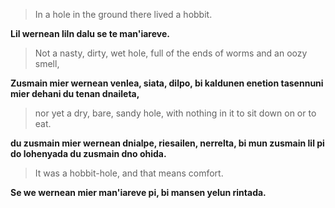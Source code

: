 > In a hole in the ground there lived a hobbit.

__Lil wernean liln dalu se te man'iareve.__

> Not a nasty, dirty, wet hole, full of the ends of worms and an oozy smell,

__Zusmain mier wernean venlea, siata, dilpo, bi kaldunen enetion
tasennuni mier dehani du tenan dnaileta,__

> nor yet a dry, bare, sandy hole, with nothing in it to sit down on or to eat.

__du zusmain mier wernean dnialpe, riesailen, nerrelta, bi mun zusmain lil pi do
lohenyada du zusmain dno ohida.__

> It was a hobbit-hole, and that means comfort.

__Se we wernean mier man'iareve pi, bi mansen yelun rintada.__
